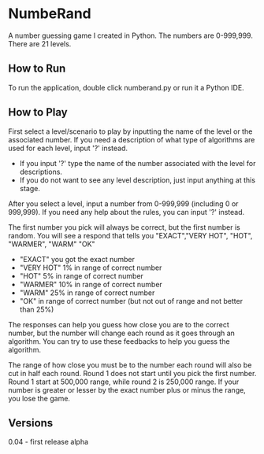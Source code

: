 NumbeRand
=========

A number guessing game I created in Python. The numbers are 0-999,999. There are 21 levels.



How to Run
-----------
To run the application, double click numberand.py or run it a Python IDE. 


How to Play
------------
First select a level/scenario to play by inputting the name of the level or the associated number.
If you need a description of what type of algorithms are used for each level, input '?' instead.
  - If you input '?' type the name of the number associated with the level for descriptions.
  - If you do not want to see any level description, just input anything at this stage.
  
After you select a level, input a number from 0-999,999 (including 0 or 999,999).
If you need any help about the rules, you can input '?' instead.

The first number you pick will always be correct, but the first number is random.
You will see a respond that tells you "EXACT","VERY HOT", "HOT", "WARMER", "WARM" "OK"
  - "EXACT"     you got the exact number
  - "VERY HOT"  1% in range of correct number
  - "HOT"       5% in range of correct number
  - "WARMER"    10% in range of correct number
  - "WARM"      25% in range of correct number
  - "OK"        in range of correct number (but not out of range and not better than 25%)
  
The responses can help you guess how close you are to the correct number, but the number will change each round as it
goes through an algorithm. You can try to use these feedbacks to help you guess the algorithm.

The range of how close you must be to the number each round will also be cut in half each round. Round 1 does not start
until you pick the first number. Round 1 start at 500,000 range, while round 2 is 250,000 range. If your number is
greater or lesser by the exact number plus or minus the range, you lose the game.


Versions
----------
0.04 - first release alpha
